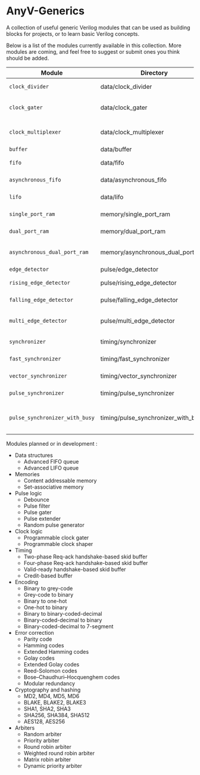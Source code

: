 # AnyV-Generics

A collection of useful generic Verilog modules that can be used as building blocks for projects, or to learn basic Verilog concepts.

Below is a list of the modules currently available in this collection. More modules are coming, and feel free to suggest or submit ones you think should be added.

| Module                         | Directory                           | Description                         |
| ------------------------------ | ----------------------------------- | ----------------------------------- |
| `clock_divider`                  | data/clock_divider                | Static clock divider                |
| `clock_gater`                  | data/clock_gater                    | Clock gater behavioral model        |
| `clock_multiplexer`            | data/clock_multiplexer              | Glitch free clock multiplexer       |
| `buffer`                       | data/buffer                         | Data buffer                         |
| `fifo`                         | data/fifo                           | Synchronous FIFO queue              |
| `asynchronous_fifo`            | data/asynchronous_fifo              | Asynchronous FIFO queue             |
| `lifo`                         | data/lifo                           | Synchronous LIFO stack              |
| `single_port_ram`              | memory/single_port_ram              | Single-port RAM                     |
| `dual_port_ram`                | memory/dual_port_ram                | Dual-port RAM                       |
| `asynchronous_dual_port_ram`   | memory/asynchronous_dual_port_ram   | Asynchronous dual-port RAM          |
| `edge_detector`                | pulse/edge_detector                 | Edge detector                       |
| `rising_edge_detector`         | pulse/rising_edge_detector          | Rising edge detector                |
| `falling_edge_detector`        | pulse/falling_edge_detector         | Falling edge detector               |
| `multi_edge_detector`          | pulse/multi_edge_detector           | Falling and falling edge detector   |
| `synchronizer`                 | timing/synchronizer                 | Flip-flop synchronizer              |
| `fast_synchronizer`            | timing/fast_synchronizer            | Flip-flop fast synchronizer         |
| `vector_synchronizer`          | timing/vector_synchronizer          | Vector synchronizer                 |
| `pulse_synchronizer`           | timing/pulse_synchronizer           | Pulse synchronizer                  |
| `pulse_synchronizer_with_busy` | timing/pulse_synchronizer_with_busy | Pulse synchronizer with busy signal |

Modules planned or in development :

- Data structures
  - Advanced FIFO queue
  - Advanced LIFO queue
- Memories
  - Content addressable memory
  - Set-associative memory
- Pulse logic
  - Debounce
  - Pulse filter
  - Pulse gater
  - Pulse extender
  - Random pulse generator
- Clock logic
  - Programmable clock gater
  - Programmable clock shaper
- Timing
  - Two-phase Req-ack handshake-based skid buffer
  - Four-phase Req-ack handshake-based skid buffer
  - Valid-ready handshake-based skid buffer
  - Credit-based buffer
- Encoding
  - Binary to grey-code
  - Grey-code to binary
  - Binary to one-hot
  - One-hot to binary
  - Binary to binary-coded-decimal
  - Binary-coded-decimal to binary
  - Binary-coded-decimal to 7-segment
- Error correction
  - Parity code
  - Hamming codes
  - Extended Hamming codes
  - Golay codes
  - Extended Golay codes
  - Reed-Solomon codes
  - Bose–Chaudhuri–Hocquenghem codes
  - Modular redundancy
- Cryptography and hashing
  - MD2, MD4, MD5, MD6
  - BLAKE, BLAKE2, BLAKE3
  - SHA1, SHA2, SHA3
  - SHA256, SHA384, SHA512
  - AES128, AES256
- Arbiters
  - Random arbiter
  - Priority arbiter
  - Round robin arbiter
  - Weighted round robin arbiter
  - Matrix robin arbiter
  - Dynamic priority arbiter
